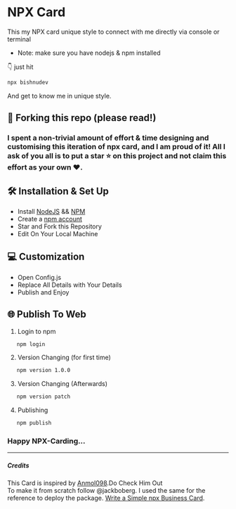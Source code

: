 # NPX Card

This my NPX card unique style to connect with me directly via console or terminal
- Note: make sure you have nodejs & npm installed


👇 just hit 
```bash
npx bishnudev
```
And get to know me in unique style.

## 🚨 Forking this repo (please read!)
### I spent a non-trivial amount of effort & time designing and customising this iteration of npx card, and I am proud of it! All I ask of you all is to put a **star** ⭐ on this project and not claim this effort as your own ♥.


<!-- 
## SCREENSHOT

The final output might look something like this:

![image](https://github.com/ShreyamMaity/npx-card/blob/main/demo.gif) -->


## 🛠 Installation & Set Up
- Install [NodeJS](https://nodejs.org/en/download/)  && [NPM](https://github.com/felixrieseberg/npm-windows-upgrade)
- Create a [npm account](https://www.npmjs.com/signup)
- Star and Fork this Repository
- Edit On Your Local Machine 

## 💻 Customization
- Open Config.js
- Replace All Details with Your Details
- Publish and Enjoy

## 🌐 Publish To Web
1. Login to npm
```sh
   npm login
   ```
2. Version Changing (for first time)
  ```sh
     npm version 1.0.0
   ```
3. Version Changing (Afterwards)
  ```sh
     npm version patch
   ```
4. Publishing
  ```sh
     npm publish
   ```

### Happy NPX-Carding...



<hr/>

##### Credits
This Card is inspired by [Anmol098](https://github.com/anmol098/).Do Check Him Out \
To make it from scratch follow @jackboberg. I used the same for the reference to deploy the package. 
[Write a Simple npx Business Card](https://studioelsa.se/blog/open-source-oss-npx-business-card). 

